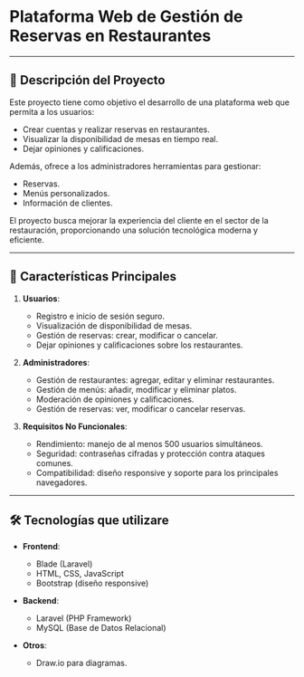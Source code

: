 # Plataforma Web de Gestión de Reservas en Restaurantes

---

## 🚀 Descripción del Proyecto  
Este proyecto tiene como objetivo el desarrollo de una plataforma web que permita a los usuarios:  
- Crear cuentas y realizar reservas en restaurantes.  
- Visualizar la disponibilidad de mesas en tiempo real.  
- Dejar opiniones y calificaciones.  

Además, ofrece a los administradores herramientas para gestionar:  
- Reservas.  
- Menús personalizados.  
- Información de clientes.  

El proyecto busca mejorar la experiencia del cliente en el sector de la restauración, proporcionando una solución tecnológica moderna y eficiente.  

---

## 🎯 Características Principales  

1. **Usuarios**:  
   - Registro e inicio de sesión seguro.  
   - Visualización de disponibilidad de mesas.  
   - Gestión de reservas: crear, modificar o cancelar.  
   - Dejar opiniones y calificaciones sobre los restaurantes.  

2. **Administradores**:  
   - Gestión de restaurantes: agregar, editar y eliminar restaurantes.  
   - Gestión de menús: añadir, modificar y eliminar platos.  
   - Moderación de opiniones y calificaciones.  
   - Gestión de reservas: ver, modificar o cancelar reservas.  

3. **Requisitos No Funcionales**:  
   - Rendimiento: manejo de al menos 500 usuarios simultáneos.  
   - Seguridad: contraseñas cifradas y protección contra ataques comunes.  
   - Compatibilidad: diseño responsive y soporte para los principales navegadores.  

---

## 🛠️ Tecnologías que utilizare  

- **Frontend**:  
  - Blade (Laravel)  
  - HTML, CSS, JavaScript  
  - Bootstrap (diseño responsive)  

- **Backend**:  
  - Laravel (PHP Framework)  
  - MySQL (Base de Datos Relacional)  

- **Otros**:  
  - Draw.io para diagramas.  
